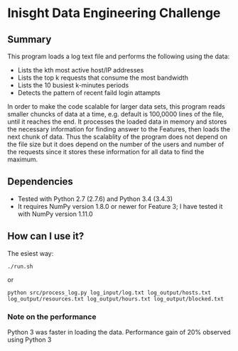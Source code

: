 # Inisght Data Engineering Challenge

## Summary

This program loads a log text file and performs the following using the data:

- Lists the kth most active host/IP addresses
- Lists the top k requests that consume the most bandwidth
- Lists the 10 busiest k-minutes periods
- Detects the pattern of recent faild login attampts

In order to make the code scalable for larger data sets, this program reads smaller chuncks of data at a time, e.g. default is 100,0000 lines of the file, until it reaches the end. 
It processes the loaded data in memory and stores the necessary information for finding answer to the Features, then loads the next chunk of data. Thus the scalablity of the program does not depend on the file size but it does depend on the number of the users and number of the requests since it stores these information for all data to find the maximum. 

## Dependencies 

- Tested with Python 2.7 (2.7.6) and Python 3.4 (3.4.3)
- It requires NumPy version 1.8.0 or newer for Feature 3; I have tested it with NumPy version 1.11.0

## How can I use it?

The esiest way:

	./run.sh

or

	python src/process_log.py log_input/log.txt log_output/hosts.txt log_output/resources.txt log_output/hours.txt log_output/blocked.txt  

### Note on the performance

Python 3 was faster in loading the data. Performance gain of 20% observed using Python 3







